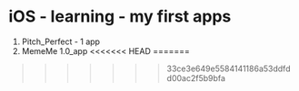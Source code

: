 
#  iOS - learning - my first apps 
1. Pitch_Perfect - 1 app 
2. MemeMe 1.0_app
<<<<<<< HEAD
=======

>>>>>>> 33ce3e649e5584141186a53ddfdd00ac2f5b9bfa
